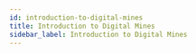 ```yaml
---
id: introduction-to-digital-mines
title: Introduction to Digital Mines
sidebar_label: Introduction to Digital Mines
---
```

